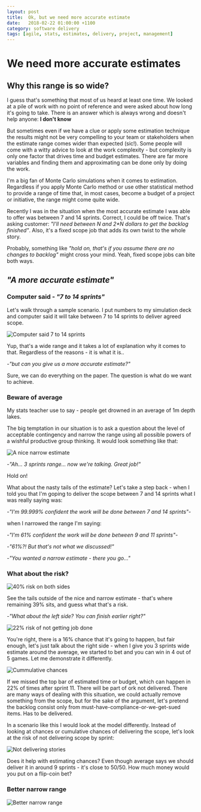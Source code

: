 ```yaml
---
layout: post
title:  Ok, but we need more accurate estimate
date:   2018-02-22 01:00:00 +1100
category: software delivery
tags: [agile, stats, estimates, delivery, project, management]
---
```


# We need more accurate estimates

## Why this range is so wide?

I guess that's something that most of us heard at least one time. We looked at a pile of work with no point of reference and were asked about how long it's going to take. There is an answer which is always wrong and doesn't help anyone: **I don't know**

But sometimes even if we have a clue or apply some estimation technique the results might not be very compelling to your team or stakeholders when the estimate range comes wider than expected (sic!). Some people will come with a witty advice to look at the work complexity - but complexity is only one factor that drives time and budget estimates. There are far more variables and finding them and approximating can be done only by doing the work.

I'm a big fan of Monte Carlo simulations when it comes to estimation. Regardless if you apply Monte Carlo method or use other statistical method to provide a range of time that, in most cases, become a budget of a project or initiative, the range might come quite wide.

Recently I was in the situation when the most accurate estimate I was able to offer was between 7 and 14 sprints. Correct, I could be off twice. That's asking customer: _"I'll need between N and 2*N dollars to get the backlog finished"_. Also, it's a fixed scope job that adds its own twist to the whole story.

Probably, something like _"hold on, that's if you assume there are no changes to backlog"_ might cross your mind. Yeah, fixed scope jobs can bite both ways.

## _"A more accurate estimate"_

### Computer said - _"7 to 14 sprints"_

Let's walk through a sample scenario. I put numbers to my simulation deck and computer said it will take between 7 to 14 sprints to deliver agreed scope.

![Computer said 7 to 14 sprints](..\img\2018-02-22-estimates\chance-deliver-stories.PNG)

Yup, that's a wide range and it takes a lot of explanation why it comes to that. Regardless of the reasons - it is what it is..

_-"but can you give us a more accurate estimate?"_

Sure, we can do everything on the paper. The question is what do we want to achieve.

### Beware of average

My stats teacher use to say - people get drowned in an average of 1m depth lakes.

The big temptation in our situation is to ask a question about the level of acceptable contingency and narrow the range using all possible powers of a wishful productive group thinking. It would look something like that:

![A nice narrow estimate](..\img\2018-02-22-estimates\chance-deliver-stories-smaller-range.PNG)

_-"Ah... 3 sprints range... now we're talking. Great job!"_

Hold on!

What about the nasty tails of the estimate? Let's take a step back - when I told you that I'm goping to deliver the scope between 7 and 14 sprints what I was really saying was:

_-"I'm 99.999% confident the work will be done between 7 and 14 sprints"-_

when I narrowed the range I'm saying:

_-"I'm 61% confident the work will be done between 9 and 11 sprints"-_

_-"61%?! But that's not what we discussed!"_

_-"You wanted a narrow estimate - there you go..."_

### What about the risk?

![40% risk on both sides](..\img\2018-02-22-estimates\chance-deliver-stories-risk.PNG)

See the tails outside of the nice and narrow estimate - that's where remaining 39% sits, and guess what that's a risk.

_-"What about the left side? You can finish earlier right?"_

![22% risk of not getting job done](..\img\2018-02-22-estimates\chance-deliver-stories-risk2.PNG)

You're right, there is a 16% chance that it's going to happen, but fair enough, let's just talk about the right side - when I give you 3 sprints wide estimate around the average, we started to bet and you can win in 4 out of 5 games. Let me demonstrate it differently.

![Cummulative chances](..\img\2018-02-22-estimates\chance-deliver-stories-cummulative-risk.PNG)

If we missed the top bar of estimated time or budget, which can happen in 22% of times after sprint 11. There will be part of ork not delivered. There are many ways of dealing with this situation, we could actually remove something from the scope, but for the sake of the argument, let's pretend the backlog consist only from must-have-compliance-or-we-get-sued items. Has to be delivered.

In a scenario like this I would look at the model differently. Instead of looking at chances or cumulative chances of delivering the scope, let's look at the risk of not delivering scope by sprint:

![Not delivering stories](..\img\2018-02-22-estimates\chance-not-deliver-stories-cummulative.PNG)

Does it help with estimating chances? Even though average says we should deliver it in around 9 sprints - it's close to 50/50. How much money would you put on a flip-coin bet?

### Better narrow range

![Better narrow range](..\img\2018-02-22-estimates\chance-deliver-stories-range-better.PNG)